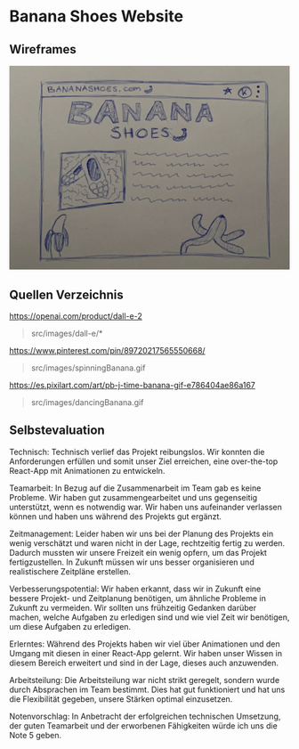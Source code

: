 # Banana Shoes Website

## Wireframes

![Banana Shoes Website Wireframe](images/BananaShoesWireFrame.png)

## Quellen Verzeichnis

https://openai.com/product/dall-e-2
> src/images/dall-e/*

https://www.pinterest.com/pin/89720217565550668/
> src/images/spinningBanana.gif

https://es.pixilart.com/art/pb-j-time-banana-gif-e786404ae86a167
> src/images/dancingBanana.gif

## Selbstevaluation

Technisch:
Technisch verlief das Projekt reibungslos. Wir konnten die Anforderungen erfüllen und somit unser Ziel erreichen, eine
over-the-top React-App mit Animationen zu entwickeln.

Teamarbeit:
In Bezug auf die Zusammenarbeit im Team gab es keine Probleme. Wir haben gut zusammengearbeitet und uns gegenseitig
unterstützt, wenn es notwendig war. Wir haben uns aufeinander verlassen können und haben uns während des Projekts gut
ergänzt.

Zeitmanagement:
Leider haben wir uns bei der Planung des Projekts ein wenig verschätzt und waren nicht in der Lage, rechtzeitig fertig
zu werden. Dadurch mussten wir unsere Freizeit ein wenig opfern, um das Projekt fertigzustellen. In Zukunft müssen wir uns besser
organisieren und realistischere Zeitpläne erstellen.

Verbesserungspotential:
Wir haben erkannt, dass wir in Zukunft eine bessere Projekt- und Zeitplanung benötigen, um ähnliche Probleme in Zukunft
zu vermeiden. Wir sollten uns frühzeitig Gedanken darüber machen, welche Aufgaben zu erledigen sind und wie viel Zeit
wir benötigen, um diese Aufgaben zu erledigen.

Erlerntes:
Während des Projekts haben wir viel über Animationen und den Umgang mit diesen in einer React-App gelernt. Wir haben
unser Wissen in diesem Bereich erweitert und sind in der Lage, dieses auch anzuwenden.

Arbeitsteilung:
Die Arbeitsteilung war nicht strikt geregelt, sondern wurde durch Absprachen im Team bestimmt. Dies hat gut funktioniert
und hat uns die Flexibilität gegeben, unsere Stärken optimal einzusetzen.

Notenvorschlag:
In Anbetracht der erfolgreichen technischen Umsetzung, der guten Teamarbeit und der erworbenen Fähigkeiten würde ich uns
die Note 5 geben.